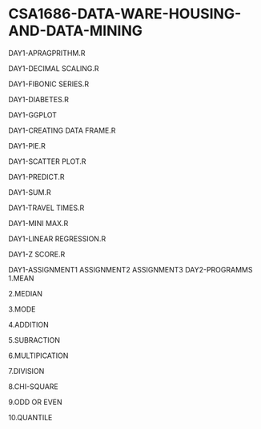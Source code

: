 # CSA1686-DATA-WARE-HOUSING-AND-DATA-MINING
DAY1-APRAGPRITHM.R

DAY1-DECIMAL SCALING.R

DAY1-FIBONIC SERIES.R

DAY1-DIABETES.R

DAY1-GGPLOT

DAY1-CREATING DATA FRAME.R

DAY1-PIE.R

DAY1-SCATTER PLOT.R

DAY1-PREDICT.R

DAY1-SUM.R

DAY1-TRAVEL TIMES.R

DAY1-MINI MAX.R

DAY1-LINEAR REGRESSION.R

DAY1-Z SCORE.R

DAY1-ASSIGNMENT1
     ASSIGNMENT2 
     ASSIGNMENT3
DAY2-PROGRAMMS
1.MEAN

2.MEDIAN

3.MODE

4.ADDITION

5.SUBRACTION

6.MULTIPICATION

7.DIVISION

8.CHI-SQUARE

9.ODD OR EVEN

10.QUANTILE


